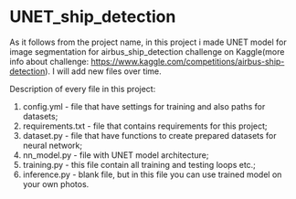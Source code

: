 # UNET_ship_detection
As it follows from the project name, in this project i made UNET model for image segmentation for airbus_ship_detection challenge on Kaggle(more info about challenge: https://www.kaggle.com/competitions/airbus-ship-detection). 
I will add new files over time.

Description of every file in this project:
1. config.yml - file that have settings for training and also paths for datasets;
2. requirements.txt - file that contains requirements for this project;
3. dataset.py - file that have functions to create prepared datasets for neural network; 
4. nn_model.py - file with UNET model architecture;
5. training.py - this file contain all training and testing loops etc.;
6. inference.py - blank file, but in this file you can use trained model on your own photos.
